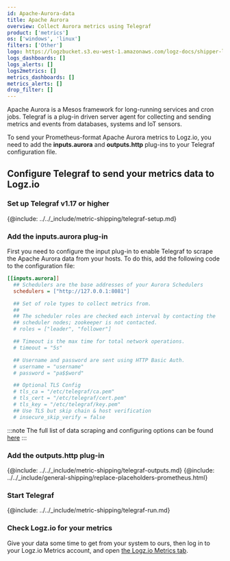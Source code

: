 ```yaml
---
id: Apache-Aurora-data
title: Apache Aurora
overview: Collect Aurora metrics using Telegraf
product: ['metrics']
os: ['windows', 'linux']
filters: ['Other']
logo: https://logzbucket.s3.eu-west-1.amazonaws.com/logz-docs/shipper-logos/aurora-logo.png
logs_dashboards: []
logs_alerts: []
logs2metrics: []
metrics_dashboards: []
metrics_alerts: []
drop_filter: []
---
```


Apache Aurora is a Mesos framework for long-running services and cron jobs. Telegraf is a plug-in driven server agent for collecting and sending metrics and events from databases, systems and IoT sensors.

To send your Prometheus-format Apache Aurora metrics to Logz.io, you need to add the **inputs.aurora** and **outputs.http** plug-ins to your Telegraf configuration file.

## Configure Telegraf to send your metrics data to Logz.io


### Set up Telegraf v1.17 or higher

{@include: ../../_include/metric-shipping/telegraf-setup.md}

### Add the inputs.aurora plug-in

First you need to configure the input plug-in to enable Telegraf to scrape the Apache Aurora data from your hosts. To do this, add the following code to the configuration file:

``` ini
[[inputs.aurora]]
  ## Schedulers are the base addresses of your Aurora Schedulers
  schedulers = ["http://127.0.0.1:8081"]

  ## Set of role types to collect metrics from.
  ##
  ## The scheduler roles are checked each interval by contacting the
  ## scheduler nodes; zookeeper is not contacted.
  # roles = ["leader", "follower"]

  ## Timeout is the max time for total network operations.
  # timeout = "5s"

  ## Username and password are sent using HTTP Basic Auth.
  # username = "username"
  # password = "pa$$word"

  ## Optional TLS Config
  # tls_ca = "/etc/telegraf/ca.pem"
  # tls_cert = "/etc/telegraf/cert.pem"
  # tls_key = "/etc/telegraf/key.pem"
  ## Use TLS but skip chain & host verification
  # insecure_skip_verify = false
```

:::note
The full list of data scraping and configuring options can be found [here](https://github.com/influxdata/telegraf/blob/release-1.18/plugins/inputs/aurora/README.md)
:::
 

### Add the outputs.http plug-in
  
{@include: ../../_include/metric-shipping/telegraf-outputs.md}
{@include: ../../_include/general-shipping/replace-placeholders-prometheus.html}

### Start Telegraf

{@include: ../../_include/metric-shipping/telegraf-run.md}

### Check Logz.io for your metrics

Give your data some time to get from your system to ours, then log in to your Logz.io Metrics account, and open [the Logz.io Metrics tab](https://app.logz.io/#/dashboard/metrics/).


 
